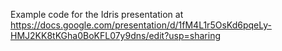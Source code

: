 Example code for the Idris presentation at https://docs.google.com/presentation/d/1fM4L1r5OsKd6pqeLy-HMJ2KK8tKGha0BoKFL07y9dns/edit?usp=sharing
